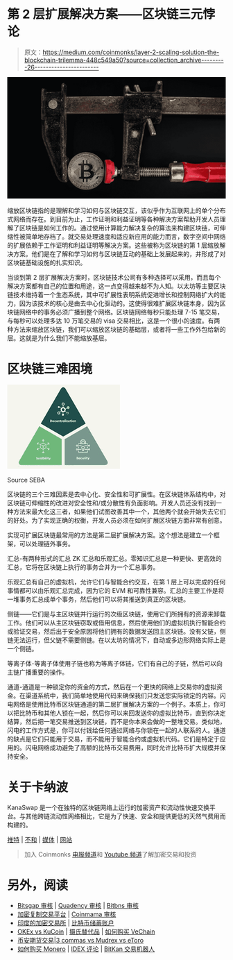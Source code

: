 # 第 2 层扩展解决方案——区块链三元悖论

> 原文：<https://medium.com/coinmonks/layer-2-scaling-solution-the-blockchain-trilemma-448c549a50?source=collection_archive---------26----------------------->

![](img/ed2b86060dc0dc36f47a026ac4d46921.png)

缩放区块链指的是理解和学习如何与区块链交互，该似乎作为互联网上的单个分布式网络而存在。到目前为止，工作证明和利益证明等各种解决方案帮助开发人员理解了区块链是如何工作的。通过使用计算能力解决复杂的算法来构建区块链，可伸缩性被简单地存档了。就交易处理速度和适应新应用的能力而言，数字空间中网络的扩展依赖于工作证明和利益证明等解决方案。这些被称为区块链的第 1 层缩放解决方案。他们是在了解和学习如何与区块链互动的基础上发展起来的，并形成了对区块链基础设施的扎实知识。

当谈到第 2 层扩展解决方案时，区块链技术公司有多种选择可以采用，而且每个解决方案都有自己的位置和用途，这一点变得越来越不为人知。以太坊等主要区块链技术维持着一个生态系统，其中可扩展性表明系统促进增长和控制网络扩大的能力，因为该技术的核心是由去中心化驱动的。这使得很难扩展区块链本身，因为区块链网络中的事务必须广播到整个网络。区块链网络每秒只能处理 7-15 笔交易，与每秒可以处理多达 10 万笔交易的 visa 交易相比，这是一个很小的速度。有两种方法来缩放区块链，我们可以缩放区块链的基础层，或者将一些工作外包给新的层。这就是为什么我们不能缩放基层。

# 区块链三难困境

![](img/67e943db562037ae2a7f4378326bb146.png)

Source SEBA

区块链的三个三难因素是去中心化、安全性和可扩展性。在区块链体系结构中，对区块链可伸缩性的改进对安全性和/或分散性有负面影响。开发人员还没有找到一种方法来最大化这三者，如果他们试图改善其中一个，其他两个就会开始失去它们的好处。为了实现正确的权衡，开发人员必须在如何扩展区块链方面非常有创意。

实现可扩展区块链最常用的方法是第二层扩展解决方案。这个想法是建立一个框架，可以处理链外事务。

汇总-有两种形式的汇总 ZK 汇总和乐观汇总。零知识汇总是一种更快、更高效的汇总，它将在区块链上执行的事务合并为一个汇总事务。

乐观汇总有自己的虚拟机，允许它们与智能合约交互，在第 1 层上可以完成的任何事情都可以由乐观汇总完成，因为它的 EVM 和可靠性兼容。汇总的主要工作是将一堆事务汇总成单个事务，然后他们可以将其推送到真正的区块链。

侧链——它们是与主区块链并行运行的次级区块链，使用它们所拥有的资源来卸载工作。他们可以从主区块链窃取或借用信息，然后使用他们的虚拟机执行智能合约或验证交易，然后出于安全原因将他们拥有的数据发送回主区块链。没有父链，侧链无法运行，但父链不需要侧链。在以太坊的情况下，自动或多边形网络实际上是一个侧链。

等离子体-等离子体使用子链也称为等离子体链，它们有自己的子链，然后可以向主链广播重要的操作。

通道-通道是一种锁定你的资金的方式，然后在一个更快的网络上交易你的虚拟资金。在渠道系统中，我们简单地使用代码来确保我们只发送您实际锁定的内容。闪电网络是使用比特币区块链通道的第二层扩展解决方案的一个例子。本质上，你可以把比特币和其他人锁在一起，然后你可以来回发送你的虚拟比特币，直到你决定结算，然后把一笔交易推送到区块链，而不是你本来会做的一整堆交易。类似地，闪电的工作方式是，你可以付钱给任何通过网络与你锁在一起的人联系的人。通道的缺点是它们只能用于交易，而不能用于智能合约或虚拟机代码。它们是特定于应用的。闪电网络成功避免了高额的比特币交易费用，同时允许比特币扩大规模并保持安全。

# 关于卡纳波

KanaSwap 是一个在独特的区块链网络上运行的加密资产和流动性快速交换平台。与其他跨链流动性网络相比，它是为了快速、安全和提供更低的天然气费用而构建的。

[推特](https://twitter.com/kana99sol) | [不和](https://discord.com/invite/JmmVJACe5p) | [媒体](/@kanaswap-sol) | [网站](https://swap.kanaswap.com/)

> 加入 Coinmonks [电报频道](https://t.me/coincodecap)和 [Youtube 频道](https://www.youtube.com/c/coinmonks/videos)了解加密交易和投资

# 另外，阅读

*   [Bitsgap 审核](/coinmonks/bitsgap-review-a-crypto-trading-bot-that-makes-easy-money-a5d88a336df2) | [Quadency 审核](/coinmonks/quadency-review-a-crypto-trading-automation-platform-3068eaa374e1) | [Bitbns 审核](/coinmonks/bitbns-review-38256a07e161)
*   [加密复制交易平台](/coinmonks/top-10-crypto-copy-trading-platforms-for-beginners-d0c37c7d698c) | [Coinmama 审核](/coinmonks/coinmama-review-ace5641bde6e)
*   [印度的加密交易所](/coinmonks/bitcoin-exchange-in-india-7f1fe79715c9) | [比特币储蓄账户](/coinmonks/bitcoin-savings-account-e65b13f92451)
*   [OKEx vs KuCoin](https://coincodecap.com/okex-kucoin) | [摄氏替代品](https://coincodecap.com/celsius-alternatives) | [如何购买 VeChain](https://coincodecap.com/buy-vechain)
*   [币安期货交易](https://coincodecap.com/binance-futures-trading)|[3 commas vs Mudrex vs eToro](https://coincodecap.com/mudrex-3commas-etoro)
*   [如何购买 Monero](https://coincodecap.com/buy-monero) | [IDEX 评论](https://coincodecap.com/idex-review) | [BitKan 交易机器人](https://coincodecap.com/bitkan-trading-bot)